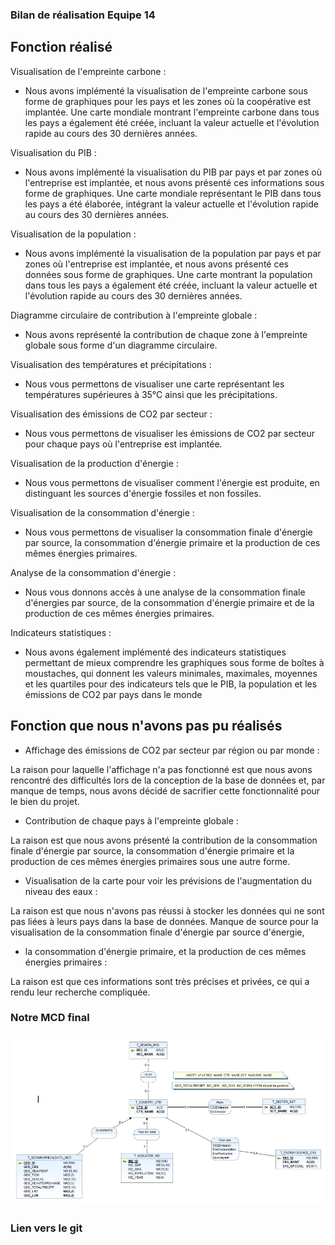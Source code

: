 ### Bilan de réalisation Equipe 14 ###

## Fonction réalisé ##

Visualisation de l'empreinte carbone :

- Nous avons implémenté la visualisation de l'empreinte carbone sous forme de graphiques pour les pays et les zones où la coopérative est implantée. Une carte mondiale montrant l'empreinte carbone dans tous les pays a également été créée, incluant la valeur actuelle et l'évolution rapide au cours des 30 dernières années.

Visualisation du PIB :

- Nous avons implémenté la visualisation du PIB par pays et par zones où l'entreprise est implantée, et nous avons présenté ces informations sous forme de graphiques. Une carte mondiale représentant le PIB dans tous les pays a été élaborée, intégrant la valeur actuelle et l'évolution rapide au cours des 30 dernières années.

Visualisation de la population :

 - Nous avons implémenté la visualisation de la population par pays et par zones où l'entreprise est implantée, et nous avons présenté ces données sous forme de graphiques. Une carte montrant la population dans tous les pays a également été créée, incluant la valeur actuelle et l'évolution rapide au cours des 30 dernières années.

Diagramme circulaire de contribution à l'empreinte globale :

- Nous avons représenté la contribution de chaque zone à l'empreinte globale sous forme d'un diagramme circulaire.

Visualisation des températures et précipitations :

- Nous vous permettons de visualiser une carte représentant les températures supérieures à 35°C ainsi que les précipitations.

Visualisation des émissions de CO2 par secteur :

- Nous vous permettons de visualiser les émissions de CO2 par secteur pour chaque pays où l'entreprise est implantée.

Visualisation de la production d'énergie :

- Nous vous permettons de visualiser comment l'énergie est produite, en distinguant les sources d'énergie fossiles et non fossiles.

Visualisation de la consommation d'énergie :

- Nous vous permettons de visualiser la consommation finale d'énergie par source, la consommation d'énergie primaire et la production de ces mêmes énergies primaires.

Analyse de la consommation d'énergie :

- Nous vous donnons accès à une analyse de la consommation finale d'énergies par source, de la consommation d'énergie primaire et de la production de ces mêmes énergies primaires.

Indicateurs statistiques :

- Nous avons également implémenté des indicateurs statistiques permettant de mieux comprendre les graphiques sous forme de boîtes à moustaches, qui donnent les valeurs minimales, maximales, moyennes et les quartiles pour des indicateurs tels que le PIB, la population et les émissions de CO2 par pays dans le monde

## Fonction que nous n'avons pas pu réalisés ## 

- Affichage des émissions de CO2 par secteur par région ou par monde :

La raison pour laquelle l'affichage n'a pas fonctionné est que nous avons rencontré des difficultés lors de la conception de la base de données et, par manque de temps, nous avons décidé de sacrifier cette fonctionnalité pour le bien du projet.

- Contribution de chaque pays à l'empreinte globale :

La raison est que nous avons présenté la contribution de la consommation finale d'énergie par source, la consommation d'énergie primaire et la production de ces mêmes énergies primaires sous une autre forme.

- Visualisation de la carte pour voir les prévisions de l'augmentation du niveau des eaux :

La raison est que nous n'avons pas réussi à stocker les données qui ne sont pas liées à leurs pays dans la base de données.
Manque de source pour la visualisation de la consommation finale d'énergie par source d'énergie, 

- la consommation d'énergie primaire, et la production de ces mêmes énergies primaires :

La raison est que ces informations sont très précises et privées, ce qui a rendu leur recherche compliquée.

### Notre MCD final ###

![Modèle Conceptuel de Données](mcd.png)




### Lien vers le git ###
